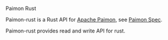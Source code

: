 Paimon Rust

Paimon-rust is a Rust API for [Apache Paimon](https://paimon.apache.org/), see [Paimon Spec](https://paimon.apache.org/docs/master/concepts/specification/).

Paimon-rust provides read and write API for rust.
